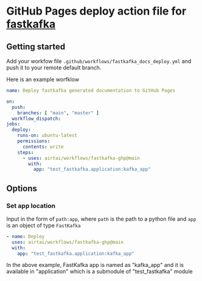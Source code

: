 # GitHub Pages deploy action file for [fastkafka](https://github.com/airtai/fastkafka)

## Getting started

Add your workfow file `.github/workflows/fastkafka_docs_deploy.yml` and push it to your remote default branch.

Here is an example worfklow

```yaml
name: Deploy fastkafka generated documentation to GitHub Pages

on:
  push:
    branches: [ "main", "master" ]
  workflow_dispatch:
jobs:
  deploy:
    runs-on: ubuntu-latest
    permissions:
      contents: write
    steps:
      - uses: airtai/workflows/fastkafka-ghp@main
        with:
          app: "test_fastkafka.application:kafka_app"
```

## Options

### Set app location

Input in the form of `path:app`, where `path` is the path to a python file and `app` is an object of type `FastKafka`

```yaml
- name: Deploy
  uses: airtai/workflows/fastkafka-ghp@main
  with:
    app: "test_fastkafka.application:kafka_app"
```

In the above example, FastKafka app is named as "kafka_app" and it is available in "application" which is a submodule of "test_fastkafka" module

